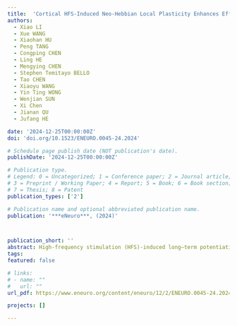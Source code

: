 ```yaml
---
title:  'Cortical HFS-Induced Neo-Hebbian Local Plasticity Enhances Efferent Output Signal and Strengthens Afferent Input Connectivity'
authors:
  - Xiao LI
  - Xue WANG
  - Xiaohan HU
  - Peng TANG
  - Congping CHEN
  - Ling HE
  - Mengying CHEN
  - Stephen Temitayo BELLO
  - Tao CHEN
  - Xiaoyu WANG
  - Yin Ting WONG
  - Wenjian SUN
  - Xi Chen
  - Jianan QU
  - Jufang HE

date: '2024-12-25T00:00:00Z'
doi: 'doi.org/10.1523/ENEURO.0045-24.2024'

# Schedule page publish date (NOT publication's date).
publishDate: '2024-12-25T00:00:00Z'

# Publication type.
# Legend: 0 = Uncategorized; 1 = Conference paper; 2 = Journal article;
# 3 = Preprint / Working Paper; 4 = Report; 5 = Book; 6 = Book section;
# 7 = Thesis; 8 = Patent
publication_types: ['2']

# Publication name and optional abbreviated publication name.
publication: '***eNeuro***, (2024)'



publication_short: ''
abstract: High-frequency stimulation (HFS)-induced long–term potentiation (LTP) is generally regarded as a homosynaptic Hebbian-type LTP, where synaptic changes are thought to occur at the synapses that project from the stimulation site and terminate onto the neurons at the recording site. In this study, we first investigated HFS-induced LTP on urethane-anesthetized rats and found that cortical HFS enhances neural responses at the recording site through the strengthening of local connectivity with nearby neurons at the stimulation site rather than through synaptic strengthening at the recording site. This enhanced local connectivity at the stimulation site leads to increased output propagation, resulting in signal potentiation at the recording site. Additionally, we discovered that HFS can also nonspecifically strengthen distant afferent synapses at the HFS site, thereby expanding its impact beyond local neural connections. This form of plasticity exhibits a neo-Hebbian characteristic as it exclusively manifests in the presence of cholecystokinin release, induced by HFS. The cortical HFS-induced local LTP was further supported by a behavioral task, providing additional evidence. Our results unveil a previously overlooked mechanism underlying cortical plasticity: synaptic plasticity is more likely to occur around the soma site of strongly activated cortical neurons rather than solely at their projection terminals.
tags:
featured: false

# links:
# - name: ""
#   url: ""
url_pdf: https://www.eneuro.org/content/eneuro/12/2/ENEURO.0045-24.2024.full.pdf

projects: []

---
```





